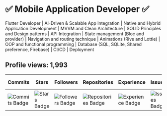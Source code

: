 # ✅ Mobile Application Developer ✅  

Flutter Developer | AI-Driven & Scalable App Integration | Native and Hybrid Application Development | MVVM and Clean Architecture | SOLID Principles and Design patterns | API Integration | State management (Bloc and provider) | Navigation and routing technique | Animations (Rive and Lottie) | OOP and functional programming | Database (SQL, SQLite, Shared preference, Firebase) | CI/CD | Deployment  

## Profile views: 1,993  

| Commits | Stars | Followers | Repositories | Experience | Issues | Pull Requests | Reviews |  
|---------|-------|-----------|--------------|------------|--------|---------------|---------|  
| ![Commits Badge](https://img.shields.io/badge/Commits-Hyper%20Committer%20297pt-brightgreen) | ![Stars Badge](https://img.shields.io/badge/Stars-You%20are%20a%20Star%2032pt-brightgreen) | ![Followers Badge](https://img.shields.io/badge/Followers-Dynamic%20User%2033pt-brightgreen) | ![Repositories Badge](https://img.shields.io/badge/Repositories-Middle%20Repo%20Creator%2011pt-brightgreen) | ![Experience Badge](https://img.shields.io/badge/Experience-Newbie%204pt-brightgreen) | ![Issues Badge](https://img.shields.io/badge/Issues-Unknown%200pt-brightgreen) | ![Pull Requests Badge](https://img.shields.io/badge/PullRequests-Unknown%200pt-brightgreen) | ![Reviews Badge](https://img.shields.io/badge/Reviews-Unknown%200pt-brightgreen) |
